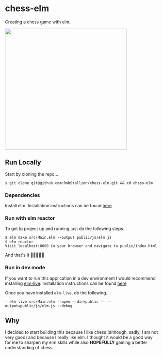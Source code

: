 # chess-elm

Creating a chess game with elm.

<img src="https://user-images.githubusercontent.com/15571853/53729657-add0a400-3e6d-11e9-9416-09eb85d1b294.png" width=400px />

## Run Locally

Start by cloning the repo...
```
$ git clone git@github.com:RobStallion/chess-elm.git && cd chess-elm
```

### Dependencies

Install elm. Installation instructions can be found [here](https://guide.elm-lang.org/install.html)

### Run with elm reactor

To get to project up and running just do the following steps...
```
$ elm make src/Main.elm --output public/js/elm.js
$ elm reactor
Visit localhost:8000 in your browser and navigate to public/index.html
```

And that's it 🎉🎉🎉🎉🎉

### Run in dev mode

If you want to run this application in a dev environment I would recommend
installing [elm-live](https://github.com/wking-io/elm-live). Installation
instructions can be found
[here](https://github.com/wking-io/elm-live#installation)

Once you have installed `elm-live`, do the following...
```
- elm-live src/Main.elm --open --dir=public -- --output=public/js/elm.js --debug
```

## Why

I decided to start building this because I like chess (although, sadly, I am not
very good) and because I really like elm. I thought it would be a good way for
me to sharpen my elm skills while also **HOPEFULLY** gaining a better
understanding of chess.
